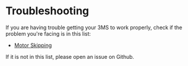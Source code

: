 # Troubleshooting

If you are having trouble getting your 3MS to work properly, check if the problem you're facing is in this list:

- [Motor Skipping](skipping.md)

If it is not in this list, please open an issue on Github.